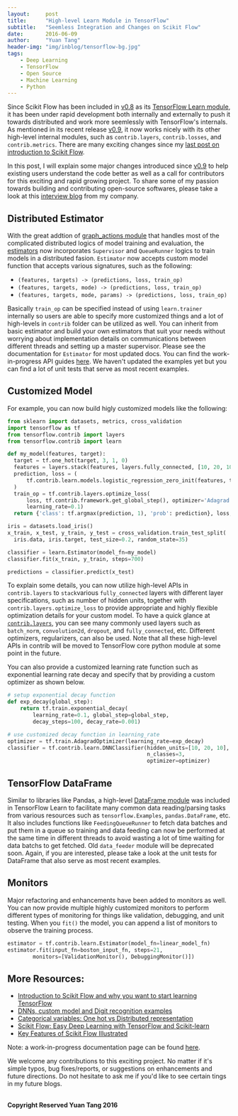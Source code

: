 ```yaml
---
layout:     post
title:      "High-level Learn Module in TensorFlow"
subtitle:   "Seemless Integration and Changes on Scikit Flow"
date:       2016-06-09
author:     "Yuan Tang"
header-img: "img/inblog/tensorflow-bg.jpg"
tags:
    - Deep Learning
    - TensorFlow
    - Open Source
    - Machine Learning
    - Python
--- 
```


Since Scikit Flow has been included in [v0.8](https://github.com/tensorflow/tensorflow/releases/tag/v0.8.0rc0) as its [TensorFlow Learn module](https://github.com/tensorflow/tensorflow/tree/master/tensorflow/contrib/learn/python/learn), it has been under rapid development both internally and externally to push it towards distributed and work more seemlessly with TensorFlow's internals. As mentioned in its recent release [v0.9](https://github.com/tensorflow/tensorflow/releases/tag/v0.9.0rc0), it now works nicely with its other high-level internal modules, such as `contrib.layers`, `contrib.losses`, and `contrib.metrics`. There are many exciting changes since my [last post on introduction to Scikit Flow](http://terrytangyuan.github.io/2016/03/14/scikit-flow-intro/). 

In this post, I will explain some major changes introduced since [v0.9](https://github.com/tensorflow/tensorflow/releases/tag/v0.9.0rc0) to help existing users understand the code better as well as a call for contributors for this exciting and rapid growing project. To share some of my passion towards building and contributing open-source softwares, please take a look at this [interview blog](http://uptake.com/5-questions-with-uptake-data-scientist-and-scikit-flow-co-creator-yuan-tang/) from my company. 


## Distributed Estimator

With the great addtion of [graph_actions module](https://github.com/tensorflow/tensorflow/blob/master/tensorflow/contrib/learn/python/learn/graph_actions.py) that handles most of the complicated distributed logics of model training and evaluation, the [estimators](https://github.com/tensorflow/tensorflow/tree/master/tensorflow/contrib/learn/python/learn/estimators) now incorporates `Supervisor` and `QueueRunner` logics to train models in a distributed fasion. `Estimator` now accepts custom model function that accepts various signatures, such as the following:

* `(features, targets) -> (predictions, loss, train_op)`
* `(features, targets, mode) -> (predictions, loss, train_op)`
* `(features, targets, mode, params) -> (predictions, loss, train_op)`

Basically `train_op` can be specified instead of using `learn.trainer` internally so users are able to specify more customized things and a lot of high-levels in `contrib` folder can be utilized as well. You can inherit from basic estimator and build your own estimators that suit your needs without worrying about implementation details on communications between different threads and setting up a master supervisor. Please see the documentation for `Estimator` for most updated docs. You can find the work-in-progress API guides [here](https://www.tensorflow.org/versions/master/api_docs/python/contrib.learn.html). We haven't updated the examples yet but you can find a lot of unit tests that serve as most recent examples.

## Customized Model

For example, you can now build higly customized models like the following:

```python
from sklearn import datasets, metrics, cross_validation
import tensorflow as tf
from tensorflow.contrib import layers
from tensorflow.contrib import learn

def my_model(features, target):
  target = tf.one_hot(target, 3, 1, 0)
  features = layers.stack(features, layers.fully_connected, [10, 20, 10])
  prediction, loss = (
      tf.contrib.learn.models.logistic_regression_zero_init(features, target)
  )
  train_op = tf.contrib.layers.optimize_loss(
      loss, tf.contrib.framework.get_global_step(), optimizer='Adagrad',
      learning_rate=0.1)
  return {'class': tf.argmax(prediction, 1), 'prob': prediction}, loss, train_op

iris = datasets.load_iris()
x_train, x_test, y_train, y_test = cross_validation.train_test_split(
  iris.data, iris.target, test_size=0.2, random_state=35)

classifier = learn.Estimator(model_fn=my_model)
classifier.fit(x_train, y_train, steps=700)

predictions = classifier.predict(x_test)
```

To explain some details, you can now utilize high-level APIs in `contrib.layers` to `stack`various `fully_connected` layers with different layer specifications, such as number of hidden units, together with `contrib.layers.optimize_loss` to provide appropriate and highly flexible optimization details for your custom model. To have a quick glance at [`contrib.layers`](https://github.com/tensorflow/tensorflow/tree/master/tensorflow/contrib/layers), you can see many commonly used layers such as `batch_norm`, `convolution2d`, `dropout`, and `fully_connected`, etc. Different optimizers, regularizers, can also be used. Note that all these high-level APIs in contrib will be moved to TensorFlow core python module at some point in the future. 

You can also provide a customized learning rate function such as exponential learning rate decay and specify that by providing a custom optimizer as shown below. 

```python
# setup exponential decay function
def exp_decay(global_step):
    return tf.train.exponential_decay(
        learning_rate=0.1, global_step=global_step,
        decay_steps=100, decay_rate=0.001)

# use customized decay function in learning_rate
optimizer = tf.train.AdagradOptimizer(learning_rate=exp_decay)
classifier = tf.contrib.learn.DNNClassifier(hidden_units=[10, 20, 10],
                                            n_classes=3,
                                            optimizer=optimizer)
```

## TensorFlow DataFrame

Similar to libraries like Pandas, a high-level [DataFrame module](https://github.com/tensorflow/tensorflow/tree/master/tensorflow/contrib/learn/python/learn/dataframe) was included in TensorFlow Learn to facilitate many common data reading/parsing tasks from various resources such as `tensorflow.Examples`, `pandas.DataFrame`, etc. It also includes functions like `FeedingQueueRunner` to fetch data batches and put them in a queue so training and data feeding can now be performed at the same time in different threads to avoid wasting a lot of time waiting for data batchs to get fetched. Old `data_feeder` module will be deprecated soon. Again, if you are interested, please take a look at the unit tests for DataFrame that also serve as most recent examples. 


## Monitors

Major refactoring and enhancements have been added to monitors as well. You can now provide multiple highly customized monitors to perform different types of monitoring for things like validation, debugging, and unit testing. When you `fit()` the model, you can append a list of monitors to observe the training process. 

```python
estimator = tf.contrib.learn.Estimator(model_fn=linear_model_fn)
estimator.fit(input_fn=boston_input_fn, steps=21, 
        monitors=[ValidationMonitor(), DebuggingMonitor()])
```



## More Resources:

* [Introduction to Scikit Flow and why you want to start learning TensorFlow](https://medium.com/@ilblackdragon/tensorflow-tutorial-part-1-c559c63c0cb1)
* [DNNs, custom model and Digit recognition examples](https://medium.com/@ilblackdragon/tensorflow-tutorial-part-2-9ffe47049c92)
* [Categorical variables: One hot vs Distributed representation](https://medium.com/@ilblackdragon/tensorflow-tutorial-part-3-c5fc0662bc08)
* [Scikit Flow: Easy Deep Learning with TensorFlow and Scikit-learn](http://www.kdnuggets.com/2016/02/scikit-flow-easy-deep-learning-tensorflow-scikit-learn.html)
* [Key Features of Scikit Flow Illustrated](http://terrytangyuan.github.io/2016/03/14/scikit-flow-intro/)

Note: a work-in-progress documentation page can be found [here](https://www.tensorflow.org/versions/master/api_docs/python/contrib.learn.html). 

We welcome any contributions to this exciting project. No matter if it's simple typos, bug fixes/reports, or suggestions on enhancements and future directions. Do not hesitate to ask me if you'd like to see certain tings in my future blogs. 

<br><b>Copyright Reserved Yuan Tang 2016</b>
